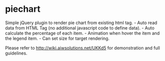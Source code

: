 piechart
========

Simple jQuery plugin to render pie chart from existing html tag.
    - Auto read data from HTML Tag (no additional javascript code to define data).
    - Auto calculate the percentage of each item.
    - Animation when hover the item and the legend item.
    - Can set size for target rendering.
	
Please refer to http://wiki.aiwsolutions.net/UKKd5 for demonstration and full guidelines.

